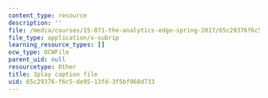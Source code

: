 ```yaml
---
content_type: resource
description: ''
file: /media/courses/15-071-the-analytics-edge-spring-2017/65c29376f6c5de9513fd3f5bf968d733_mwL__eKs3fI.srt
file_type: application/x-subrip
learning_resource_types: []
ocw_type: OCWFile
parent_uid: null
resourcetype: Other
title: 3play caption file
uid: 65c29376-f6c5-de95-13fd-3f5bf968d733
---
```

